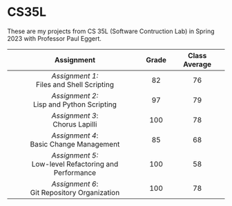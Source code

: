 # CS35L

These are my projects from CS 35L (Software Contruction Lab) in Spring 2023 with Professor Paul Eggert. 

| Assignment    | Grade | Class Average |
| :---------: | :---: | :---: |
| _Assignment 1:_ <br> Files and Shell Scripting  | 82 | 76 |
| _Assignment 2:_ <br> Lisp and Python Scripting   | 97 | 79 |
| _Assignment 3_: <br> Chorus Lapilli   | 100 | 78 |
| _Assignment 4_: <br> Basic Change Management   | 85 | 68 |
| _Assignment 5:_ <br> Low-level Refactoring and Performance   | 100 | 58 |
| _Assignment 6_: <br> Git Repository Organization   | 100 | 78 |

